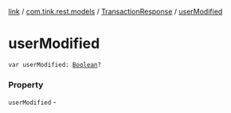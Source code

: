 [link](../../index.md) / [com.tink.rest.models](../index.md) / [TransactionResponse](index.md) / [userModified](./user-modified.md)

# userModified

`var userModified: `[`Boolean`](https://kotlinlang.org/api/latest/jvm/stdlib/kotlin/-boolean/index.html)`?`

### Property

`userModified` - 